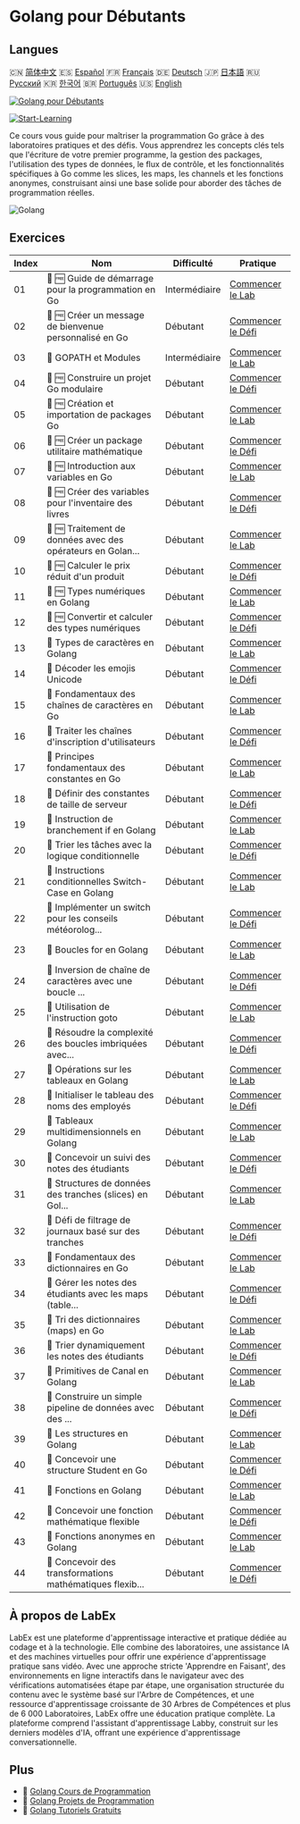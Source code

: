 # Golang pour Débutants

## Langues

🇨🇳 [简体中文](README_zh.md) 🇪🇸 [Español](README_es.md) 🇫🇷 [Français](README_fr.md) 🇩🇪 [Deutsch](README_de.md) 🇯🇵 [日本語](README_ja.md) 🇷🇺 [Русский](README_ru.md) 🇰🇷 [한국어](README_ko.md) 🇧🇷 [Português](README_pt.md) 🇺🇸 [English](README.md) 

[![Golang pour Débutants](https://cover-creator.labex.io/golang-for-beginners.png?lang=fr)](https://labex.io/fr/courses/golang-for-beginners)

[![Start-Learning](https://img.shields.io/badge/Start-Learning-whitesmoke?style=for-the-badge)](https://labex.io/fr/courses/golang-for-beginners)

Ce cours vous guide pour maîtriser la programmation Go grâce à des laboratoires pratiques et des défis. Vous apprendrez les concepts clés tels que l'écriture de votre premier programme, la gestion des packages, l'utilisation des types de données, le flux de contrôle, et les fonctionnalités spécifiques à Go comme les slices, les maps, les channels et les fonctions anonymes, construisant ainsi une base solide pour aborder des tâches de programmation réelles.

![Golang](https://img.shields.io/badge/Golang-whitesmoke?style=for-the-badge&logo=golang)


## Exercices

|   Index | Nom                                                         | Difficulté    | Pratique                                                                                                                        |
|---------|-------------------------------------------------------------|---------------|---------------------------------------------------------------------------------------------------------------------------------|
|      01 | 📖 🆓 Guide de démarrage pour la programmation en Go        | Intermédiaire | <a target='_blank' href='https://labex.io/fr/tutorials/go-beginner-s-guide-to-go-programming-149062'>Commencer le Lab</a>       |
|      02 | 🎯 🆓 Créer un message de bienvenue personnalisé en Go      | Débutant      | <a target='_blank' href='https://labex.io/fr/tutorials/go-craft-a-personalized-go-greeting-435633'>Commencer le Défi</a>        |
|      03 | 📖  GOPATH et Modules                                       | Intermédiaire | <a target='_blank' href='https://labex.io/fr/tutorials/go-gopath-and-module-149063'>Commencer le Lab</a>                        |
|      04 | 🎯 🆓 Construire un projet Go modulaire                     | Débutant      | <a target='_blank' href='https://labex.io/fr/tutorials/go-build-a-modular-go-project-435640'>Commencer le Défi</a>              |
|      05 | 📖 🆓 Création et importation de packages Go                | Débutant      | <a target='_blank' href='https://labex.io/fr/tutorials/go-creating-and-importing-go-packages-149064'>Commencer le Lab</a>       |
|      06 | 🎯 🆓 Créer un package utilitaire mathématique              | Débutant      | <a target='_blank' href='https://labex.io/fr/tutorials/go-build-a-math-utility-package-435676'>Commencer le Défi</a>            |
|      07 | 📖 🆓 Introduction aux variables en Go                      | Débutant      | <a target='_blank' href='https://labex.io/fr/tutorials/go-introduction-to-go-variables-149065'>Commencer le Lab</a>             |
|      08 | 🎯 🆓 Créer des variables pour l'inventaire des livres      | Débutant      | <a target='_blank' href='https://labex.io/fr/tutorials/go-craft-book-inventory-variables-435684'>Commencer le Défi</a>          |
|      09 | 📖 🆓 Traitement de données avec des opérateurs en Golan... | Débutant      | <a target='_blank' href='https://labex.io/fr/tutorials/go-data-processing-with-operators-in-golang-149066'>Commencer le Lab</a> |
|      10 | 🎯 🆓 Calculer le prix réduit d'un produit                  | Débutant      | <a target='_blank' href='https://labex.io/fr/tutorials/calculate-product-discount-price-435694'>Commencer le Défi</a>           |
|      11 | 📖 🆓 Types numériques en Golang                            | Débutant      | <a target='_blank' href='https://labex.io/fr/tutorials/go-numerical-types-in-golang-149067'>Commencer le Lab</a>                |
|      12 | 🎯 🆓 Convertir et calculer des types numériques            | Débutant      | <a target='_blank' href='https://labex.io/fr/tutorials/convert-and-calculate-numeric-types-435824'>Commencer le Défi</a>        |
|      13 | 📖  Types de caractères en Golang                           | Débutant      | <a target='_blank' href='https://labex.io/fr/tutorials/go-character-types-in-golang-149068'>Commencer le Lab</a>                |
|      14 | 🎯  Décoder les emojis Unicode                              | Débutant      | <a target='_blank' href='https://labex.io/fr/tutorials/go-decode-unicode-emojis-435852'>Commencer le Défi</a>                   |
|      15 | 📖  Fondamentaux des chaînes de caractères en Go            | Débutant      | <a target='_blank' href='https://labex.io/fr/tutorials/go-go-string-fundamentals-149069'>Commencer le Lab</a>                   |
|      16 | 🎯  Traiter les chaînes d'inscription d'utilisateurs        | Débutant      | <a target='_blank' href='https://labex.io/fr/tutorials/go-process-user-registration-strings-436083'>Commencer le Défi</a>       |
|      17 | 📖  Principes fondamentaux des constantes en Go             | Débutant      | <a target='_blank' href='https://labex.io/fr/tutorials/go-go-constants-fundamentals-149070'>Commencer le Lab</a>                |
|      18 | 🎯  Définir des constantes de taille de serveur             | Débutant      | <a target='_blank' href='https://labex.io/fr/tutorials/go-define-server-size-constants-436400'>Commencer le Défi</a>            |
|      19 | 📖  Instruction de branchement if en Golang                 | Débutant      | <a target='_blank' href='https://labex.io/fr/tutorials/go-if-branch-statement-in-golang-149071'>Commencer le Lab</a>            |
|      20 | 🎯  Trier les tâches avec la logique conditionnelle         | Débutant      | <a target='_blank' href='https://labex.io/fr/tutorials/go-sort-tasks-with-conditional-logic-436418'>Commencer le Défi</a>       |
|      21 | 📖  Instructions conditionnelles Switch-Case en Golang      | Débutant      | <a target='_blank' href='https://labex.io/fr/tutorials/go-switch-case-branch-statements-in-golang-149072'>Commencer le Lab</a>  |
|      22 | 🎯  Implémenter un switch pour les conseils météorolog...   | Débutant      | <a target='_blank' href='https://labex.io/fr/tutorials/go-implement-weather-advice-switch-436449'>Commencer le Défi</a>         |
|      23 | 📖  Boucles for en Golang                                   | Débutant      | <a target='_blank' href='https://labex.io/fr/tutorials/go-for-loops-in-golang-149073'>Commencer le Lab</a>                      |
|      24 | 🎯  Inversion de chaîne de caractères avec une boucle ...   | Débutant      | <a target='_blank' href='https://labex.io/fr/tutorials/go-reverse-string-with-go-loop-436520'>Commencer le Défi</a>             |
|      25 | 📖  Utilisation de l'instruction goto                       | Débutant      | <a target='_blank' href='https://labex.io/fr/tutorials/go-goto-statement-usage-149074'>Commencer le Lab</a>                     |
|      26 | 🎯  Résoudre la complexité des boucles imbriquées avec...   | Débutant      | <a target='_blank' href='https://labex.io/fr/tutorials/go-solve-nested-loop-complexity-with-goto-436529'>Commencer le Défi</a>  |
|      27 | 📖  Opérations sur les tableaux en Golang                   | Débutant      | <a target='_blank' href='https://labex.io/fr/tutorials/go-array-operations-in-golang-149075'>Commencer le Lab</a>               |
|      28 | 🎯  Initialiser le tableau des noms des employés            | Débutant      | <a target='_blank' href='https://labex.io/fr/tutorials/go-initialize-employee-names-array-436643'>Commencer le Défi</a>         |
|      29 | 📖  Tableaux multidimensionnels en Golang                   | Débutant      | <a target='_blank' href='https://labex.io/fr/tutorials/go-multidimensional-arrays-in-golang-149076'>Commencer le Lab</a>        |
|      30 | 🎯  Concevoir un suivi des notes des étudiants              | Débutant      | <a target='_blank' href='https://labex.io/fr/tutorials/go-design-a-student-grade-tracker-436649'>Commencer le Défi</a>          |
|      31 | 📖  Structures de données des tranches (slices) en Gol...   | Débutant      | <a target='_blank' href='https://labex.io/fr/tutorials/go-golang-slice-data-structures-149077'>Commencer le Lab</a>             |
|      32 | 🎯  Défi de filtrage de journaux basé sur des tranches      | Débutant      | <a target='_blank' href='https://labex.io/fr/tutorials/go-slice-log-filter-challenge-436686'>Commencer le Défi</a>              |
|      33 | 📖  Fondamentaux des dictionnaires en Go                    | Débutant      | <a target='_blank' href='https://labex.io/fr/tutorials/go-go-dictionary-fundamentals-149080'>Commencer le Lab</a>               |
|      34 | 🎯  Gérer les notes des étudiants avec les maps (table...   | Débutant      | <a target='_blank' href='https://labex.io/fr/tutorials/go-manage-student-grades-with-go-maps-436735'>Commencer le Défi</a>      |
|      35 | 📖  Tri des dictionnaires (maps) en Go                      | Débutant      | <a target='_blank' href='https://labex.io/fr/tutorials/go-sorting-go-dictionaries-149095'>Commencer le Lab</a>                  |
|      36 | 🎯  Trier dynamiquement les notes des étudiants             | Débutant      | <a target='_blank' href='https://labex.io/fr/tutorials/go-sort-student-grades-dynamically-437203'>Commencer le Défi</a>         |
|      37 | 📖  Primitives de Canal en Golang                           | Débutant      | <a target='_blank' href='https://labex.io/fr/tutorials/go-channel-primitives-in-golang-149096'>Commencer le Lab</a>             |
|      38 | 🎯  Construire un simple pipeline de données avec des ...   | Débutant      | <a target='_blank' href='https://labex.io/fr/tutorials/go-build-a-simple-channel-data-pipeline-437199'>Commencer le Défi</a>    |
|      39 | 📖  Les structures en Golang                                | Débutant      | <a target='_blank' href='https://labex.io/fr/tutorials/go-structures-in-golang-149097'>Commencer le Lab</a>                     |
|      40 | 🎯  Concevoir une structure Student en Go                   | Débutant      | <a target='_blank' href='https://labex.io/fr/tutorials/go-design-student-struct-in-go-437202'>Commencer le Défi</a>             |
|      41 | 📖  Fonctions en Golang                                     | Débutant      | <a target='_blank' href='https://labex.io/fr/tutorials/go-functions-in-golang-149098'>Commencer le Lab</a>                      |
|      42 | 🎯  Concevoir une fonction mathématique flexible            | Débutant      | <a target='_blank' href='https://labex.io/fr/tutorials/go-design-flexible-math-function-437200'>Commencer le Défi</a>           |
|      43 | 📖  Fonctions anonymes en Golang                            | Débutant      | <a target='_blank' href='https://labex.io/fr/tutorials/go-anonymous-functions-in-golang-149099'>Commencer le Lab</a>            |
|      44 | 🎯  Concevoir des transformations mathématiques flexib...   | Débutant      | <a target='_blank' href='https://labex.io/fr/tutorials/go-design-flexible-math-transformations-437201'>Commencer le Défi</a>    |

## À propos de LabEx

LabEx est une plateforme d'apprentissage interactive et pratique dédiée au codage et à la technologie. Elle combine des laboratoires, une assistance IA et des machines virtuelles pour offrir une expérience d'apprentissage pratique sans vidéo. Avec une approche stricte 'Apprendre en Faisant', des environnements en ligne interactifs dans le navigateur avec des vérifications automatisées étape par étape, une organisation structurée du contenu avec le système basé sur l'Arbre de Compétences, et une ressource d'apprentissage croissante de 30 Arbres de Compétences et plus de 6 000 Laboratoires, LabEx offre une éducation pratique complète. La plateforme comprend l'assistant d'apprentissage Labby, construit sur les derniers modèles d'IA, offrant une expérience d'apprentissage conversationnelle.

## Plus

- 🔗 [Golang Cours de Programmation](https://github.com/labex-labs/awesome-programming-courses)
- 🔗 [Golang Projets de Programmation](https://github.com/labex-labs/awesome-programming-projects)
- 🔗 [Golang Tutoriels Gratuits](https://github.com/labex-labs/go-free-tutorials)

